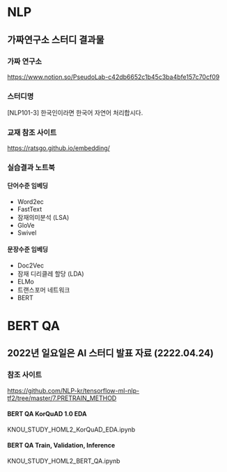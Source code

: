 # NLP
## 가짜연구소 스터디 결과물
### 가짜 연구소
https://www.notion.so/PseudoLab-c42db6652c1b45c3ba4bfe157c70cf09
### 스터디명 
[NLP101-3] 한국인이라면 한국어 자연어 처리합시다.

### 교재 참조 사이트  
https://ratsgo.github.io/embedding/

### 실습결과 노트북
#### 단어수준 임베딩
* Word2ec
* FastText
* 잠재의미분석 (LSA)
* GloVe
* Swivel
#### 문장수준 임베딩
* Doc2Vec
* 잠재 디리클레 할당 (LDA)
* ELMo
* 트랜스포머 네트워크
* BERT


# BERT QA
## 2022년 일요일은 AI 스터디 발표 자료 (2222.04.24)
### 참조 사이트
https://github.com/NLP-kr/tensorflow-ml-nlp-tf2/tree/master/7.PRETRAIN_METHOD

#### BERT QA KorQuAD 1.0 EDA
KNOU_STUDY_HOML2_KorQuAD_EDA.ipynb  

#### BERT QA Train, Validation, Inference
KNOU_STUDY_HOML2_BERT_QA.ipynb
